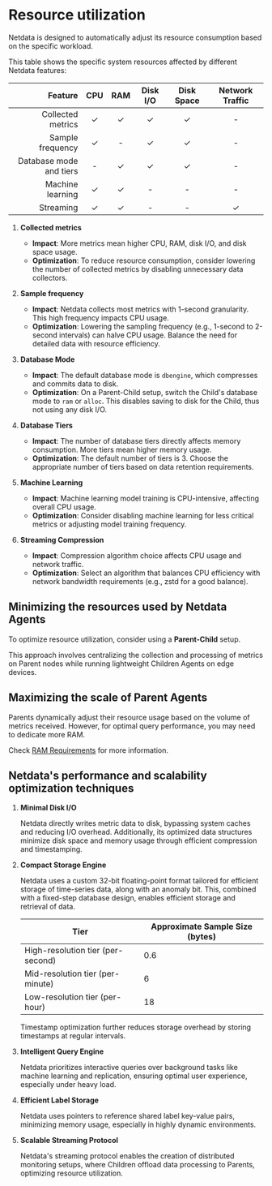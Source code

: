 # Resource utilization

Netdata is designed to automatically adjust its resource consumption based on the specific workload.

This table shows the specific system resources affected by different Netdata features:

|                 Feature | CPU | RAM | Disk I/O | Disk Space | Network Traffic |
|------------------------:|:---:|:---:|:--------:|:----------:|:---------------:|
|       Collected metrics |  ✓  |  ✓  |    ✓     |     ✓      |        -        |
|        Sample frequency |  ✓  |  -  |    ✓     |     ✓      |        -        |
| Database mode and tiers |  -  |  ✓  |    ✓     |     ✓      |        -        |
|        Machine learning |  ✓  |  ✓  |    -     |     -      |        -        |
|               Streaming |  ✓  |  ✓  |    -     |     -      |        ✓        |

1. **Collected metrics**

    - **Impact**: More metrics mean higher CPU, RAM, disk I/O, and disk space usage.
    - **Optimization**: To reduce resource consumption, consider lowering the number of collected metrics by disabling unnecessary data collectors.

2. **Sample frequency**

    - **Impact**: Netdata collects most metrics with 1-second granularity. This high frequency impacts CPU usage.
    - **Optimization**: Lowering the sampling frequency (e.g., 1-second to 2-second intervals) can halve CPU usage. Balance the need for detailed data with resource efficiency.

3. **Database Mode**

    - **Impact**: The default database mode is `dbengine`, which compresses and commits data to disk.
    - **Optimization**: On a Parent-Child setup, switch the Child's database mode to `ram` or `alloc`. This disables saving to disk for the Child, thus not using any disk I/O.

4. **Database Tiers**

    - **Impact**: The number of database tiers directly affects memory consumption. More tiers mean higher memory usage.
    - **Optimization**: The default number of tiers is 3. Choose the appropriate number of tiers based on data retention requirements.

5. **Machine Learning**

    - **Impact**: Machine learning model training is CPU-intensive, affecting overall CPU usage.
    - **Optimization**: Consider disabling machine learning for less critical metrics or adjusting model training frequency.

6. **Streaming Compression**

    - **Impact**: Compression algorithm choice affects CPU usage and network traffic.
    - **Optimization**: Select an algorithm that balances CPU efficiency with network bandwidth requirements (e.g., zstd for a good balance).

## Minimizing the resources used by Netdata Agents

To optimize resource utilization, consider using a **Parent-Child** setup.

This approach involves centralizing the collection and processing of metrics on Parent nodes while running lightweight Children Agents on edge devices.

## Maximizing the scale of Parent Agents

Parents dynamically adjust their resource usage based on the volume of metrics received. However, for optimal query performance, you may need to dedicate more RAM.

Check [RAM Requirements](/docs/netdata-agent/sizing-netdata-agents/ram-requirements.md) for more information.

## Netdata's performance and scalability optimization techniques

1. **Minimal Disk I/O**

   Netdata directly writes metric data to disk, bypassing system caches and reducing I/O overhead. Additionally, its optimized data structures minimize disk space and memory usage through efficient compression and timestamping.

2. **Compact Storage Engine**

   Netdata uses a custom 32-bit floating-point format tailored for efficient storage of time-series data, along with an anomaly bit. This, combined with a fixed-step database design, enables efficient storage and retrieval of data.

   | Tier                              | Approximate Sample Size (bytes) |
   |-----------------------------------|---------------------------------|
   | High-resolution tier (per-second) | 0.6                             |
   | Mid-resolution tier (per-minute)  | 6                               |
   | Low-resolution tier (per-hour)    | 18                              |

   Timestamp optimization further reduces storage overhead by storing timestamps at regular intervals.

3. **Intelligent Query Engine**

   Netdata prioritizes interactive queries over background tasks like machine learning and replication, ensuring optimal user experience, especially under heavy load.

4. **Efficient Label Storage**

   Netdata uses pointers to reference shared label key-value pairs, minimizing memory usage, especially in highly dynamic environments.

5. **Scalable Streaming Protocol**

   Netdata's streaming protocol enables the creation of distributed monitoring setups, where Children offload data processing to Parents, optimizing resource utilization.
